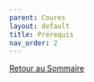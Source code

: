 ```yaml
---
parent: Coures
layout: default
title: Prérequis
nav_order: 2
---
```


[Retour au Sommaire](/documentation/cours/)